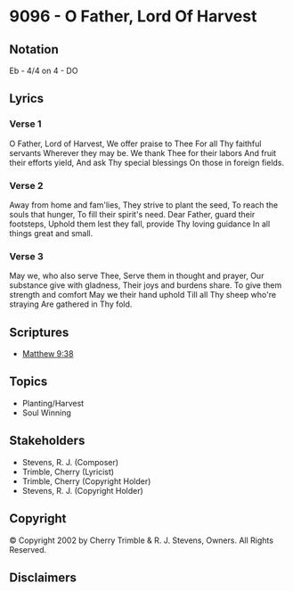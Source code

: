 # 9096 - O Father, Lord Of Harvest

## Notation

Eb - 4/4 on 4 - DO

## Lyrics

### Verse 1

O Father, Lord of Harvest, We offer praise to Thee For all Thy faithful servants Wherever they may be. We thank Thee for their labors And fruit their efforts yield, And ask Thy special blessings On those in foreign fields.

### Verse 2

Away from home and fam'lies, They strive to plant the seed, To reach the souls that hunger, To fill their spirit's need. Dear Father, guard their footsteps, Uphold them lest they fall, provide Thy loving guidance In all things great and small.

### Verse 3

May we, who also serve Thee, Serve them in thought and prayer, Our substance give with gladness, Their joys and burdens share. To give them strength and comfort May we their hand uphold Till all Thy sheep who're straying Are gathered in Thy fold.


## Scriptures

- [Matthew 9:38](https://www.biblegateway.com/passage/?search=Matthew%209%3A38)

## Topics

- Planting/Harvest
- Soul Winning

## Stakeholders

- Stevens, R. J. (Composer)
- Trimble, Cherry (Lyricist)
- Trimble, Cherry (Copyright Holder)
- Stevens, R. J. (Copyright Holder)

## Copyright

© Copyright 2002 by Cherry Trimble & R. J. Stevens, Owners. All Rights Reserved.


## Disclaimers


